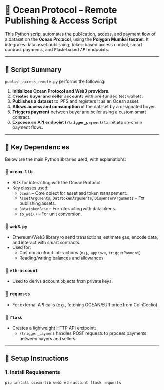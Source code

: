 # 🌊 Ocean Protocol – Remote Publishing & Access Script

This Python script automates the publication, access, and payment flow of a dataset on the **Ocean Protocol**, using the **Polygon Mumbai testnet**. It integrates data asset publishing, token-based access control, smart contract payments, and Flask-based API endpoints.

---

## 📄 Script Summary

`publish_access_remote.py` performs the following:

1. **Initializes Ocean Protocol and Web3 providers**.
2. **Creates buyer and seller accounts** with pre-funded test wallets.
3. **Publishes a dataset** to IPFS and registers it as an Ocean asset.
4. **Allows access and consumption** of the dataset by a designated buyer.
5. **Triggers payment** between buyer and seller using a custom smart contract.
6. **Exposes an API endpoint (`/trigger_payment`)** to initiate on-chain payment flows.

---

## 🧩 Key Dependencies

Below are the main Python libraries used, with explanations:

### 🔹 `ocean-lib`
- SDK for interacting with the Ocean Protocol.
- Key classes used:
  - `Ocean` – Core object for asset and token management.
  - `AssetArguments`, `DatatokenArguments`, `DispenserArguments` – For publishing assets.
  - `DatatokenBase` – For interacting with datatokens.
  - `to_wei()` – For unit conversion.

### 🔹 `web3.py`
- Ethereum/Web3 library to send transactions, estimate gas, encode data, and interact with smart contracts.
- Used for:
  - Custom contract interactions (e.g., `approve`, `triggerPayment`)
  - Reading/writing balances and allowances

### 🔹 `eth-account`
- Used to derive account objects from private keys.

### 🔹 `requests`
- For external API calls (e.g., fetching OCEAN/EUR price from CoinGecko).

### 🔹 `flask`
- Creates a lightweight HTTP API endpoint:
  - `/trigger_payment` handles POST requests to process payments between buyers and sellers.

---

## 🔧 Setup Instructions

### 1. **Install Requirements**

```bash
pip install ocean-lib web3 eth-account flask requests


